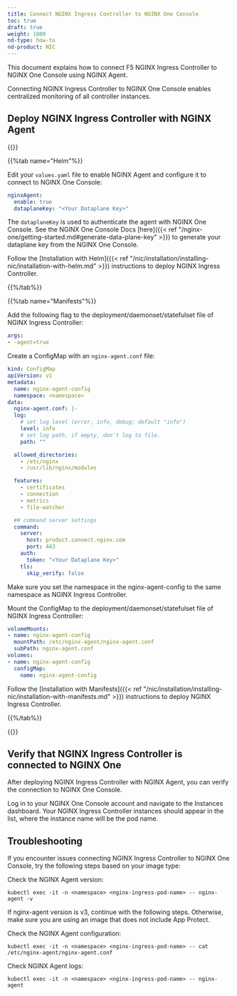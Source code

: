```yaml
---
title: Connect NGINX Ingress Controller to NGINX One Console
toc: true
draft: true
weight: 1800
nd-type: how-to
nd-product: NIC
---
```


This document explains how to connect F5 NGINX Ingress Controller to NGINX One Console using NGINX Agent.

Connecting NGINX Ingress Controller to NGINX One Console enables centralized monitoring of all controller instances.

## Deploy NGINX Ingress Controller with NGINX Agent

{{<tabs name="deploy-config-resource">}}

{{%tab name="Helm"%}}

Edit your `values.yaml` file to enable NGINX Agent and configure it to connect to NGINX One Console:
```yaml
nginxAgent:
  enable: true
  dataplaneKey: "<Your Dataplane Key>"
```

 The `dataplaneKey` is used to authenticate the agent with NGINX One Console. See the NGINX One Console Docs [here]({{< ref "/nginx-one/getting-started.md#generate-data-plane-key" >}}) to generate your dataplane key from the NGINX One Console.


Follow the [Installation with Helm]({{< ref "/nic/installation/installing-nic/installation-with-helm.md" >}}) instructions to deploy NGINX Ingress Controller.

{{%/tab%}}

{{%tab name="Manifests"%}}

Add the following flag to the deployment/daemonset/statefulset file of NGINX Ingress Controller:

```yaml
args:
- -agent=true
```

Create a ConfigMap with an `nginx-agent.conf` file:

```yaml
kind: ConfigMap
apiVersion: v1
metadata:
  name: nginx-agent-config
  namespace: <namespace>
data:
  nginx-agent.conf: |-
  log:
    # set log level (error, info, debug; default "info")
    level: info
    # set log path. if empty, don't log to file.
    path: ""

  allowed_directories:
    - /etc/nginx
    - /usr/lib/nginx/modules

  features:
    - certificates
    - connection
    - metrics
    - file-watcher

  ## command server settings
  command:
    server:
      host: product.connect.nginx.com
      port: 443
    auth:
      token: "<Your Dataplane Key>"
    tls:
      skip_verify: false
```      
  
Make sure you set the namespace in the nginx-agent-config to the same namespace as NGINX Ingress Controller.

Mount the ConfigMap to the deployment/daemonset/statefulset file of NGINX Ingress Controller:

```yaml
volumeMounts:
- name: nginx-agent-config
  mountPath: /etc/nginx-agent/nginx-agent.conf
  subPath: nginx-agent.conf
volumes:
- name: nginx-agent-config
  configMap:
    name: nginx-agent-config
```

Follow the [Installation with Manifests]({{< ref "/nic/installation/installing-nic/installation-with-manifests.md" >}}) instructions to deploy NGINX Ingress Controller.

{{%/tab%}}

{{</tabs>}}

## Verify that NGINX Ingress Controller is connected to NGINX One

After deploying NGINX Ingress Controller with NGINX Agent, you can verify the connection to NGINX One Console.

Log in to your NGINX One Console account and navigate to the Instances dashboard. Your NGINX Ingress Controller instances should appear in the list, where the instance name will be the pod name.

## Troubleshooting

If you encounter issues connecting NGINX Ingress Controller to NGINX One Console, try the following steps based on your image type:

Check the NGINX Agent version:

```shell
kubectl exec -it -n <namespace> <nginx-ingress-pod-name> -- nginx-agent -v
```
  
If nginx-agent version is v3, continue with the following steps.
Otherwise, make sure you are using an image that does not include App Protect. 

Check the NGINX Agent configuration:

```shell
kubectl exec -it -n <namespace> <nginx-ingress-pod-name> -- cat /etc/nginx-agent/nginx-agent.conf
```

Check NGINX Agent logs:

```shell
kubectl exec -it -n <namespace> <nginx-ingress-pod-name> -- nginx-agent
```
